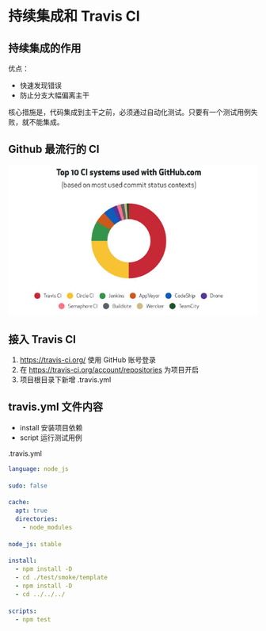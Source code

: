 # 持续集成和 Travis CI

## 持续集成的作用

优点：

- 快速发现错误
- 防止分支大幅偏离主干

核心措施是，代码集成到主干之前，必须通过自动化测试。只要有一个测试用例失败，就不能集成。

## Github 最流行的 CI

![github-ci_135154.png](../img/github-ci_135154.png)

## 接入 Travis CI

1. https://travis-ci.org/ 使用 GitHub 账号登录
2. 在 https://travis-ci.org/account/repositories 为项目开启
3. 项目根目录下新增 .travis.yml

## travis.yml 文件内容

- install 安装项目依赖
- script 运行测试用例

.travis.yml

```yml
language: node_js

sudo: false

cache:
  apt: true
  directories:
    - node_modules

node_js: stable

install:
  - npm install -D
  - cd ./test/smoke/template
  - npm install -D
  - cd ../../../

scripts:
  - npm test
```
